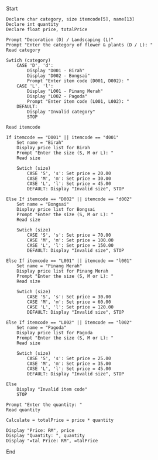 Start

    Declare char category, size itemcode[5], name[13]
    Declare int quantity
    Declare float price, totalPrice

    Prompt "Decoration (D) / Landscaping (L)"
    Prompt "Enter the category of flower & plants (D / L): "
    Read category

    Swtich (category)
        CASE 'D', 'd':
            Display "D001 - Birah"
            Display "D002 - Bongsai"
            Prompt "Enter item code (D001, D002): "
        CASE 'L', 'l':
            Display "L001 - Pinang Merah"
            Display "L002 - Pagoda"
            Prompt "Enter item code (L001, L002): "
        DEFAULT:
            Display "Invalid category"
            STOP

    Read itemcode

    If itemcode == "D001" || itemcode == "d001"
        Set name = "Birah"
        Display price list for Birah
        Prompt "Enter the size (S, M or L): "
        Read size

        Swtich (size)
            CASE 'S', 's': Set price = 20.00
            CASE 'M', 'm': Set price = 30.00
            CASE 'L', 'l': Set price = 45.00
            DEFAULT: Display "Invalid size", STOP

    Else If itemcode == "D002" || itemcode == "d002"
        Set name = "Bongsai"
        Display price list for Bongsai
        Prompt "Enter the size (S, M or L): "
        Read size

        Swtich (size)
            CASE 'S', 's': Set price = 70.00
            CASE 'M', 'm': Set price = 100.00
            CASE 'L', 'l': Set price = 150.00
            DEFAULT: Display "Invalid size", STOP

    Else If itemcode == "L001" || itemcode == "l001"
        Set name = "Pinang Merah"
        Display price list for Pinang Merah
        Prompt "Enter the size (S, M or L): "
        Read size

        Swtich (size)
            CASE 'S', 's': Set price = 30.00
            CASE 'M', 'm': Set price = 60.00
            CASE 'L', 'l': Set price = 120.00
            DEFAULT: Display "Invalid size", STOP

    Else If itemcode == "L002" || itemcode == "l002"
        Set name = "Pagoda"
        Display price list for Pagoda
        Prompt "Enter the size (S, M or L): "
        Read size

        Swtich (size)
            CASE 'S', 's': Set price = 25.00
            CASE 'M', 'm': Set price = 35.00
            CASE 'L', 'l': Set price = 45.00
            DEFAULT: Display "Invalid size", STOP

    Else
        Display "Invalid item code"
        STOP

    Prompt "Enter the quantity: "
    Read quantity

    Calculate = totalPrice = price * quantity

    Display "Price: RM", price
    Display "Quantity: ", quantity
    Display "=tal Price: RM", =talPrice

End